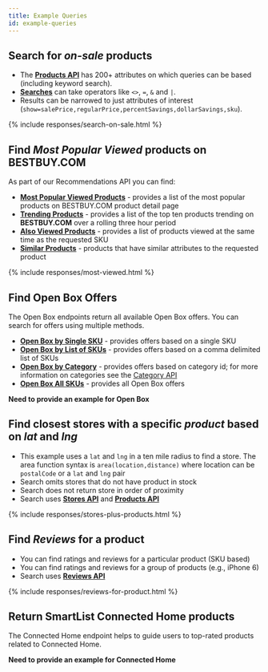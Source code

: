 ```yaml
---
title: Example Queries
id: example-queries
---
```


## Search for *on-sale* products
- The [**Products API**](/documentation/products-api) has 200+ attributes on which queries can be based (including keyword search).
- [**Searches**](/documentation#advancedSearch-search) can take operators like `<>`, `=`, `&` and `|`.
- Results can be narrowed to just attributes of interest (`show=salePrice,regularPrice,percentSavings,dollarSavings,sku`).

{% include responses/search-on-sale.html %}

## Find *Most Popular Viewed* products on **BESTBUY.COM**
As part of our Recommendations API you can find:

- [**Most Popular Viewed Products**](https://developer.bestbuy.com/documentation/recommendations-api#documentation/recommendations-api-most-popular-viewed) - provides a list of the most popular products on BESTBUY.COM product detail page
- [**Trending Products**](https://developer.bestbuy.com/documentation/recommendations-api#documentation/recommendations-api-trending-products) - provides a list of the top ten products trending on **BESTBUY.COM** over a rolling three hour period
- [**Also Viewed Products**](https://developer.bestbuy.com/documentation/recommendations-api#documentation/recommendations-api-also-viewed) - provides a list of products viewed at the same time as the requested SKU
- [**Similar Products**](https://developer.bestbuy.com/documentation/recommendations-api#documentation/recommendations-api-similar-products) - products that have similar attributes to the requested product

{% include responses/most-viewed.html %}

## Find Open Box Offers
The Open Box endpoints return all available Open Box offers. You can search for offers using multiple methods.

- [**Open Box by Single SKU**](https://developer.bestbuy.com/documentation/buyingOptions-api#documentation/buyingOptions-api-open-box-single-sku) - provides offers based on a single SKU
- [**Open Box by List of SKUs**](https://developer.bestbuy.com/documentation/buyingOptions-api#documentation/buyingOptions-api-open-box-by-list-of-skus) - provides offers based on a comma delimited list of SKUs
- [**Open Box by Category**](https://developer.bestbuy.com/documentation/buyingOptions-api#documentation/buyingOptions-api-open-box-by-category) - provides offers based on category id; for more information on categories see the [Category API](https://developer.bestbuy.com/documentation/categories-api)
- [**Open Box All SKUs**](https://developer.bestbuy.com/documentation/buyingOptions-api#documentation/buyingOptions-api-open-box-all-skus) - provides all Open Box offers

**Need to provide an example for Open Box**

## Find closest stores with a specific *product* based on *lat* and *lng*
 - This example uses a `lat` and `lng` in a ten mile radius to find a store. The area function syntax is `area(location,distance)` where location can be `postalCode` or a `lat` and `lng` pair
 - Search omits stores that do not have product in stock
 - Search does not return store in order of proximity
 - Search uses [**Stores API**](documentation/stores-api) and [**Products API**](documentation/products-api)

{% include responses/stores-plus-products.html %}

## Find *Reviews* for a product
- You can find ratings and reviews for a particular product (SKU based)
- You can find ratings and reviews for a group of products (e.g., iPhone 6)
- Search uses [**Reviews API**](documentation/reviews-api)

{% include responses/reviews-for-product.html %}

## Return SmartList Connected Home products
The Connected Home endpoint helps to guide users to top-rated products related to Connected Home.

**Need to provide an example for Connected Home**